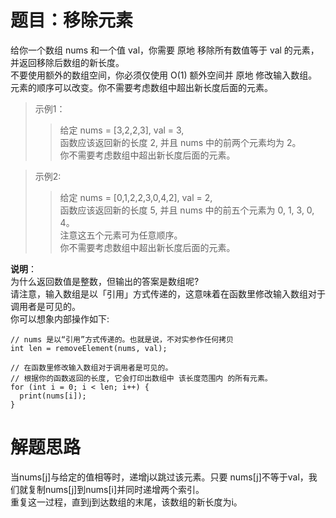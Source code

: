 # 题目：移除元素
给你一个数组 nums 和一个值 val，你需要 原地 移除所有数值等于 val 的元素，并返回移除后数组的新长度。  
不要使用额外的数组空间，你必须仅使用 O(1) 额外空间并 原地 修改输入数组。  
元素的顺序可以改变。你不需要考虑数组中超出新长度后面的元素。  
>示例1：
>>给定 nums = [3,2,2,3], val = 3,  
函数应该返回新的长度 2, 并且 nums 中的前两个元素均为 2。  
你不需要考虑数组中超出新长度后面的元素。

>示例2:
>>给定 nums = [0,1,2,2,3,0,4,2], val = 2,  
函数应该返回新的长度 5, 并且 nums 中的前五个元素为 0, 1, 3, 0, 4。  
注意这五个元素可为任意顺序。  
你不需要考虑数组中超出新长度后面的元素。

**说明**：  
为什么返回数值是整数，但输出的答案是数组呢?  
请注意，输入数组是以「引用」方式传递的，这意味着在函数里修改输入数组对于调用者是可见的。  
你可以想象内部操作如下:
```
// nums 是以“引用”方式传递的。也就是说，不对实参作任何拷贝
int len = removeElement(nums, val);

// 在函数里修改输入数组对于调用者是可见的。
// 根据你的函数返回的长度, 它会打印出数组中 该长度范围内 的所有元素。
for (int i = 0; i < len; i++) {
  print(nums[i]);
}
```
# 解题思路
当nums[j]与给定的值相等时，递增j以跳过该元素。只要 nums[j]不等于val，我们就复制nums[j]到nums[i]并同时递增两个索引。  
重复这一过程，直到j到达数组的末尾，该数组的新长度为i。
